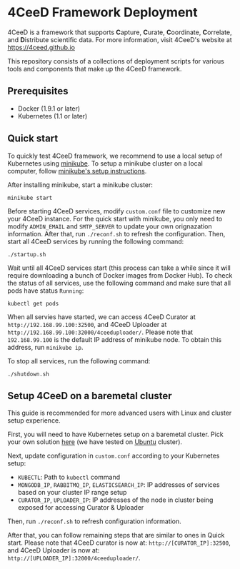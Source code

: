 4CeeD Framework Deployment
====

4CeeD is a framework that supports **C**apture, **C**urate, **C**oordinate, **C**orrelate, and **D**istribute scientific data. For more information, visit 4CeeD's website at https://4ceed.github.io 

This repository consists of a collections of deployment scripts for various tools and components that make up the 4CeeD framework.

## Prerequisites
- Docker (1.9.1 or later)
- Kubernetes (1.1 or later)

## Quick start
To quickly test 4CeeD framework, we recommend to use a local setup of Kubernetes using [minikube](https://github.com/kubernetes/minikube). To setup a minikube cluster on a local computer, follow [minikube's setup instructions](http://kubernetes.io/docs/getting-started-guides/minikube/).

After installing minikube, start a minikube cluster:

```
minikube start
```

Before starting 4CeeD services, modify `custom.conf` file to customize new your 4CeeD instance. For the quick start with minikube, you only need to modify `ADMIN_EMAIL` and `SMTP_SERVER` to update your own orignazation information. After that, run `./reconf.sh` to refresh the configuration. Then, start all 4CeeD services by running the following command:
```
./startup.sh
```

Wait until all 4CeeD services start (this process can take a while since it will require downloading a bunch of Docker images from Docker Hub). To check the status of all services, use the following command and make sure that all pods have status `Running`:

```
kubectl get pods
```

When all servies have started, we can access 4CeeD Curator at `http://192.168.99.100:32500`, and 4CeeD Uploader at `http://192.168.99.100:32000/4ceeduploader/`. Please note that `192.168.99.100` is the default IP address of minikube node. To obtain this address, run `minikube ip`.

To stop all services, run the following command:
```
./shutdown.sh
```

## Setup 4CeeD on a baremetal cluster

This guide is recommended for more advanced users with Linux and cluster setup experience.

First, you will need to have Kubernetes setup on a baremetal cluster. Pick your own solution [here](http://kubernetes.io/docs/getting-started-guides/#bare-metal) (we have tested on [Ubuntu](http://kubernetes.io/docs/getting-started-guides/ubuntu/) cluster). 

Next, update configuration in `custom.conf` according to your Kubernetes setup:

* `KUBECTL`: Path to `kubectl` command
* `MONGODB_IP`, `RABBITMQ_IP`, `ELASTICSEARCH_IP`: IP addresses of services based on your cluster IP range setup
* `CURATOR_IP`, `UPLOADER_IP`: IP addresses of the node in cluster being exposed for accessing Curator & Uploader 

Then, run `./reconf.sh` to refresh configuration information.

After that, you can follow remaining steps that are similar to ones in Quick start. Please note that 4CeeD curator is now at: `http://[CURATOR_IP]:32500`, and 4CeeD Uploader is now at: `http://[UPLOADER_IP]:32000/4ceeduploader/`.


